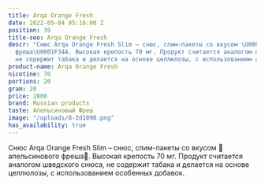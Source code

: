 ```yaml
---
title: Arqa Orange Fresh
date: 2022-05-04 05:16:00 Z
position: 39
title-seo: Arqa Orange Fresh
descr: "Снюс Arqa Orange Fresh Slim – снюс, слим-пакеты со вкусом \U0001F34Aапельсинового
  фреша\U0001F34A. Высокая крепость 70 мг. Продукт считается аналогом шведского снюса,
  не содержит табака и делается на основе целлюлозы, с использованием особенных добавок.\n"
product-name: Arqa Orange Fresh
nicotine: 70
portions: 20
gram: 20
price: 2800
brand: Russian products
taste: Апельсиновый Фреш
image: "/uploads/8-2d1098.png"
has_availability: true
---
```


Снюс Arqa Orange Fresh Slim – снюс, слим-пакеты со вкусом 🍊апельсинового фреша🍊. Высокая крепость 70 мг. Продукт считается аналогом шведского снюса, не содержит табака и делается на основе целлюлозы, с использованием особенных добавок.
